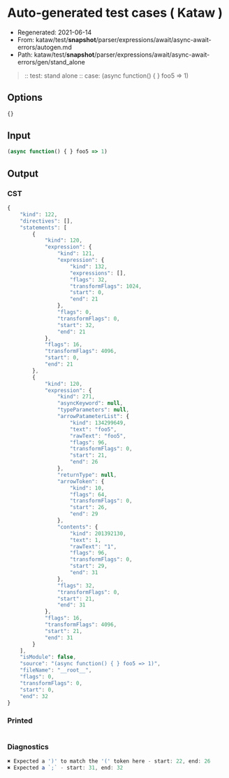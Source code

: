 # Auto-generated test cases ( Kataw )
- Regenerated: 2021-06-14
- From: kataw/test/__snapshot__/parser/expressions/await/async-await-errors/autogen.md
- Path: kataw/test/__snapshot__/parser/expressions/await/async-await-errors/gen/stand_alone
> :: test: stand alone
> :: case: (async function() { } foo5 => 1)
## Options

`````js
{}
`````
## Input

`````js
(async function() { } foo5 => 1)
`````
## Output

### CST

```javascript
{
    "kind": 122,
    "directives": [],
    "statements": [
        {
            "kind": 120,
            "expression": {
                "kind": 121,
                "expression": {
                    "kind": 132,
                    "expressions": [],
                    "flags": 32,
                    "transformFlags": 1024,
                    "start": 0,
                    "end": 21
                },
                "flags": 0,
                "transformFlags": 0,
                "start": 32,
                "end": 21
            },
            "flags": 16,
            "transformFlags": 4096,
            "start": 0,
            "end": 21
        },
        {
            "kind": 120,
            "expression": {
                "kind": 271,
                "asyncKeyword": null,
                "typeParameters": null,
                "arrowPatameterList": {
                    "kind": 134299649,
                    "text": "foo5",
                    "rawText": "foo5",
                    "flags": 96,
                    "transformFlags": 0,
                    "start": 21,
                    "end": 26
                },
                "returnType": null,
                "arrowToken": {
                    "kind": 10,
                    "flags": 64,
                    "transformFlags": 0,
                    "start": 26,
                    "end": 29
                },
                "contents": {
                    "kind": 201392130,
                    "text": 1,
                    "rawText": "1",
                    "flags": 96,
                    "transformFlags": 0,
                    "start": 29,
                    "end": 31
                },
                "flags": 32,
                "transformFlags": 0,
                "start": 21,
                "end": 31
            },
            "flags": 16,
            "transformFlags": 4096,
            "start": 21,
            "end": 31
        }
    ],
    "isModule": false,
    "source": "(async function() { } foo5 => 1)",
    "fileName": "__root__",
    "flags": 0,
    "transformFlags": 0,
    "start": 0,
    "end": 32
}
```

### Printed

```javascript

```

### Diagnostics

```javascript
✖ Expected a ')' to match the '(' token here - start: 22, end: 26
✖ Expected a `;` - start: 31, end: 32

```

